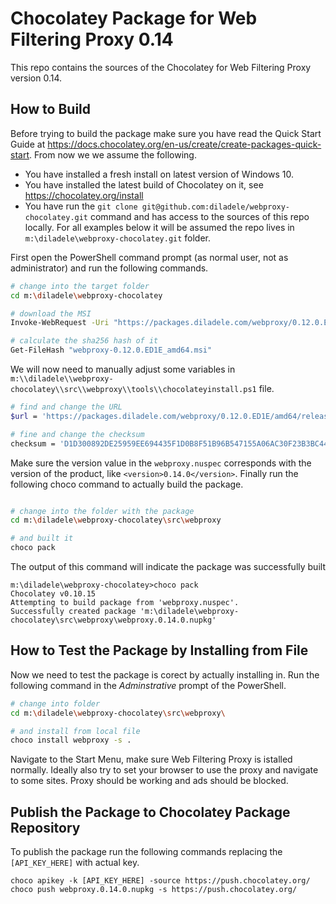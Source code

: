 # Chocolatey Package for Web Filtering Proxy 0.14

This repo contains the sources of the Chocolatey for Web Filtering Proxy version 0.14. 

## How to Build

Before trying to build the package make sure you have read the Quick Start Guide at https://docs.chocolatey.org/en-us/create/create-packages-quick-start. From now we we assume the following.

* You have installed a fresh install on latest version of Windows 10.
* You have installed the latest build of Chocolatey on it, see https://chocolatey.org/install
* You have run the ```git clone git@github.com:diladele/webproxy-chocolatey.git``` command and has access to the sources of this repo locally. For all examples below it will be assumed the repo lives in ```m:\diladele\webproxy-chocolatey.git``` folder.

First open the PowerShell command prompt (as normal user, not as administrator) and run the following commands.

```bash
# change into the target folder
cd m:\diladele\webproxy-chocolatey

# download the MSI
Invoke-WebRequest -Uri "https://packages.diladele.com/webproxy/0.12.0.ED1E/amd64/release/windows/webproxy-0.12.0.ED1E_amd64.msi" -OutFile "webproxy-0.12.0.ED1E_amd64.msi"

# calculate the sha256 hash of it
Get-FileHash "webproxy-0.12.0.ED1E_amd64.msi"

```

We will now need to manually adjust some variables in ``m:\\diladele\\webproxy-chocolatey\\src\\webproxy\\tools\\chocolateyinstall.ps1`` file.

```bash
# find and change the URL 
$url = 'https://packages.diladele.com/webproxy/0.12.0.ED1E/amd64/release/windows/webproxy-0.12.0.ED1E_amd64.msi'

# fine and change the checksum
checksum = 'D1D300892DE25959EE694435F1D0B8F51B96B547155A06AC30F23B3BC44874B8'
```

Make sure the version value in the ```webproxy.nuspec``` corresponds with the version of the product, like ```<version>0.14.0</version>```. Finally run the following choco command to actually build the package.

```bash

# change into the folder with the package
cd m:\diladele\webproxy-chocolatey\src\webproxy

# and built it
choco pack
```

The output of this command will indicate the package was successfully built

```
m:\diladele\webproxy-chocolatey>choco pack
Chocolatey v0.10.15
Attempting to build package from 'webproxy.nuspec'.
Successfully created package 'm:\diladele\webproxy-chocolatey\src\webproxy\webproxy.0.14.0.nupkg'
```

## How to Test the Package by Installing from File

Now we need to test the package is corect by actually installing in. Run the following command in the *Adminstrative* prompt of the PowerShell.

```bash
# change into folder
cd m:\diladele\webproxy-chocolatey\src\webproxy\

# and install from local file
choco install webproxy -s .
```

Navigate to the Start Menu, make sure Web Filtering Proxy is istalled normally. Ideally also try to set your browser to use the proxy and navigate to some sites. Proxy should be working and ads should be blocked.

## Publish the Package to Chocolatey Package Repository

To publish the package run the following commands replacing the ```[API_KEY_HERE]``` with actual key.

```
choco apikey -k [API_KEY_HERE] -source https://push.chocolatey.org/
choco push webproxy.0.14.0.nupkg -s https://push.chocolatey.org/
```